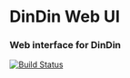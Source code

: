 # DinDin Web UI
### Web interface for DinDin

[![Build Status](https://travis-ci.org/flyiniggle/DinDinWebUI.svg?branch=master)](https://travis-ci.org/flyiniggle/DinDinWebUI)